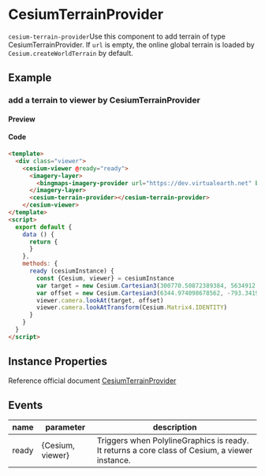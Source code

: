 # CesiumTerrainProvider

`cesium-terrain-provider`Use this component to add terrain of type CesiumTerrainProvider. If `url` is empty, the online global terrain is loaded by `Cesium.createWorldTerrain` by default.

## Example

### add a terrain to viewer by CesiumTerrainProvider

#### Preview

<doc-preview>
  <template>
    <div class="viewer">
      <cesium-viewer @ready="ready">
        <imagery-layer>
          <bingmaps-imagery-provider url="https://dev.virtualearth.net" bmKey="AgcbDCAOb9zMfquaT4Z-MdHX4AsHUNvs7xgdHefEA5myMHxZk87NTNgdLbG90IE-" mapStyle="Aerial"/>
        </imagery-layer>
        <cesium-terrain-provider></cesium-terrain-provider>
      </cesium-viewer>
  </template>
  <script>
    export default {
      data () {
        return {
        }
      },
      methods: {
        ready (cesiumInstance) {
          const {Cesium, viewer} = cesiumInstance
          var target = new Cesium.Cartesian3(300770.50872389384, 5634912.131394585, 2978152.2865545116)
          var offset = new Cesium.Cartesian3(6344.974098678562, -793.3419798081741, 2499.9508860763162)
          viewer.camera.lookAt(target, offset)
          viewer.camera.lookAtTransform(Cesium.Matrix4.IDENTITY)
        }
      }
    }
  </script>
</doc-preview>

#### Code

```html
<template>
  <div class="viewer">
    <cesium-viewer @ready="ready">
      <imagery-layer>
        <bingmaps-imagery-provider url="https://dev.virtualearth.net" bmKey="AgcbDCAOb9zMfquaT4Z-MdHX4AsHUNvs7xgdHefEA5myMHxZk87NTNgdLbG90IE-" mapStyle="Aerial"/>
      </imagery-layer>
      <cesium-terrain-provider></cesium-terrain-provider>
    </cesium-viewer>
</template>
<script>
  export default {
    data () {
      return {
      }
    },
    methods: {
      ready (cesiumInstance) {
        const {Cesium, viewer} = cesiumInstance
        var target = new Cesium.Cartesian3(300770.50872389384, 5634912.131394585, 2978152.2865545116)
        var offset = new Cesium.Cartesian3(6344.974098678562, -793.3419798081741, 2499.9508860763162)
        viewer.camera.lookAt(target, offset)
        viewer.camera.lookAtTransform(Cesium.Matrix4.IDENTITY)
      }
    }
  }
</script>
```

## Instance Properties

Reference official document [CesiumTerrainProvider](https://cesiumjs.org/Cesium/Build/Documentation/CesiumTerrainProvider.html)
<!-- |属性名|类型|默认值|描述|
|------|-----|-----|----|
|url|String||`required`指定服务地址。|
|rectangle|Object||`optional`图层的矩形范围,此矩形限制了影像可见范围。|
|credit|String||`optional`指定服务的描述信息|
|ellipsoid|Object||`optional`参考椭球体。| -->

## Events

|name|parameter|description|
|------|----|----|
|ready|{Cesium, viewer}|Triggers when PolylineGraphics is ready. It returns a core class of Cesium, a viewer instance.|
